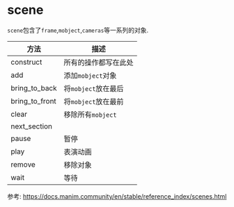 # scene


`scene`包含了`frame`,`mobject`,`cameras`等一系列的对象.


方法|描述
--|--
construct|所有的操作都写在此处
add|添加`mobject`对象
bring_to_back|将`mobject`放在最后
bring_to_front|将`mobject`放在最前
clear|移除所有`mobject`
next_section|
pause|暂停
play|表演动画
remove|移除对象
wait|等待


参考:
https://docs.manim.community/en/stable/reference_index/scenes.html